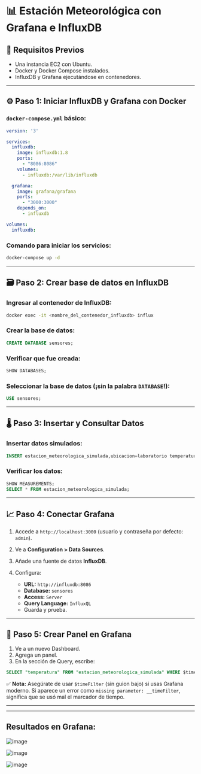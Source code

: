 

# 📊 Estación Meteorológica con Grafana e InfluxDB

## 🧱 Requisitos Previos

* Una instancia EC2 con Ubuntu.
* Docker y Docker Compose instalados.
* InfluxDB y Grafana ejecutándose en contenedores.


---

## ⚙️ Paso 1: Iniciar InfluxDB y Grafana con Docker

### `docker-compose.yml` básico:

```yaml
version: '3'

services:
  influxdb:
    image: influxdb:1.8
    ports:
      - "8086:8086"
    volumes:
      - influxdb:/var/lib/influxdb

  grafana:
    image: grafana/grafana
    ports:
      - "3000:3000"
    depends_on:
      - influxdb

volumes:
  influxdb:
```

### Comando para iniciar los servicios:

```bash
docker-compose up -d
```

---

## 🗃️ Paso 2: Crear base de datos en InfluxDB

### Ingresar al contenedor de InfluxDB:

```bash
docker exec -it <nombre_del_contenedor_influxdb> influx
```

### Crear la base de datos:

```sql
CREATE DATABASE sensores;
```

### Verificar que fue creada:

```sql
SHOW DATABASES;
```

### Seleccionar la base de datos (¡sin la palabra `DATABASE`!):

```sql
USE sensores;
```

---

## 🌡️ Paso 3: Insertar y Consultar Datos

### Insertar datos simulados:

```sql
INSERT estacion_meteorologica_simulada,ubicacion=laboratorio temperatura=25.0,luz=70.0
```

### Verificar los datos:

```sql
SHOW MEASUREMENTS;
SELECT * FROM estacion_meteorologica_simulada;
```

---

## 📈 Paso 4: Conectar Grafana

1. Accede a `http://localhost:3000` (usuario y contraseña por defecto: `admin`).
2. Ve a **Configuration > Data Sources**.
3. Añade una fuente de datos **InfluxDB**.
4. Configura:

   * **URL:** `http://influxdb:8086`
   * **Database:** `sensores`
   * **Access:** `Server`
   * **Query Language:** `InfluxQL`
   * Guarda y prueba.

---

## 🧪 Paso 5: Crear Panel en Grafana

1. Ve a un nuevo Dashboard.
2. Agrega un panel.
3. En la sección de Query, escribe:

```sql
SELECT "temperatura" FROM "estacion_meteorologica_simulada" WHERE $timeFilter
```

✅ **Nota:** Asegúrate de usar `$timeFilter` (sin guion bajo) si usas Grafana moderno. Si aparece un error como `missing parameter: __timeFilter`, significa que se usó mal el marcador de tiempo.

---




---

## Resultados en Grafana: 


![image](https://github.com/user-attachments/assets/f8986f5b-6bf3-44e3-bded-bb54622bf976)

![image](https://github.com/user-attachments/assets/43058fd0-ca8c-4510-9621-bccc05db1439)

![image](https://github.com/user-attachments/assets/636e0eae-39f1-4613-8780-b11a90a52252)

